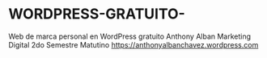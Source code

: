 # WORDPRESS-GRATUITO-
Web de marca personal en WordPress gratuito 
Anthony Alban
Marketing Digital 2do Semestre Matutino
https://anthonyalbanchavez.wordpress.com
